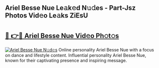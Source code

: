 ## Ariel Besse Nue Le𝚊k𝚎d N𝚞𝚍es - Part-Jsz Photos Vid𝚎o Le𝚊ks ZiEsU

# <h2><a href="http://fb95zsv.evod.top/?m=Ariel+Besse+Nue">🔗 👉🔴 Ariel Besse Nue Vid𝚎o Ph𝚘t𝚘s</a></h2>

[![Ariel Besse Nue N𝚞d𝚎s](https://i.imgur.com/8V9OHl7.gif)](http://fb95zsv.evod.top/?m=Ariel+Besse+Nue)
Online personality Ariel Besse Nue with a focus on dance and lifestyle content. Influential personality Ariel Besse Nue, known for their captivating presence and inspiring message. 
